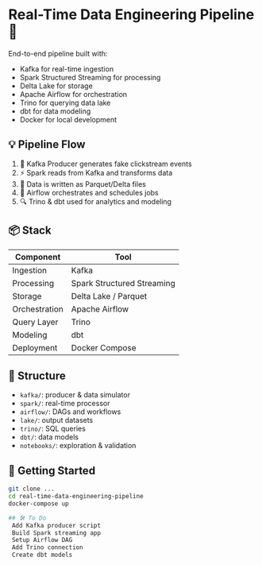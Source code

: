 # Real-Time Data Engineering Pipeline 🚀

End-to-end pipeline built with:
- Kafka for real-time ingestion
- Spark Structured Streaming for processing
- Delta Lake for storage
- Apache Airflow for orchestration
- Trino for querying data lake
- dbt for data modeling
- Docker for local development

## 💡 Pipeline Flow

1. 🔄 Kafka Producer generates fake clickstream events
2. ⚡ Spark reads from Kafka and transforms data
3. 🧊 Data is written as Parquet/Delta files
4. 📅 Airflow orchestrates and schedules jobs
5. 🔍 Trino & dbt used for analytics and modeling

## 📦 Stack

| Component | Tool |
|----------|------|
| Ingestion | Kafka |
| Processing | Spark Structured Streaming |
| Storage | Delta Lake / Parquet |
| Orchestration | Apache Airflow |
| Query Layer | Trino |
| Modeling | dbt |
| Deployment | Docker Compose |

## 📂 Structure

- `kafka/`: producer & data simulator
- `spark/`: real-time processor
- `airflow/`: DAGs and workflows
- `lake/`: output datasets
- `trino/`: SQL queries
- `dbt/`: data models
- `notebooks/`: exploration & validation

## 🚀 Getting Started

```bash
git clone ...
cd real-time-data-engineering-pipeline
docker-compose up

## 🛠️ To Do
 Add Kafka producer script
 Build Spark streaming app
 Setup Airflow DAG
 Add Trino connection
 Create dbt models
